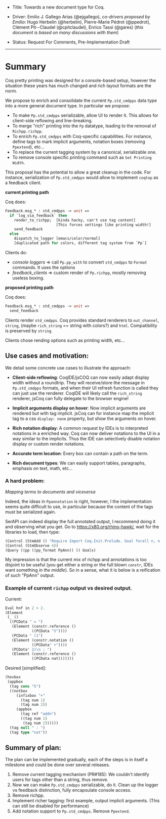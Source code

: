 - Title: Towards a new document type for Coq.

- Driver: Emilio J. Gallego Arias (@ejgallego),
  _co-drivers proposed by Emilio_: Hugo Herbelin (@herbelin), Pierre-Marie Pédrot (@ppedrot), Clément Pit--Claudel (@cpitclaudel), Enrico Tassi (@gares)
  (_this document is based on many discussions with them_)

- Status: Request For Comments, Pre-Implementation Draft

----

# Summary

Coq pretty printing was designed for a console-based setup, however
the situation these years has much changed and rich layout formats are
the norm.

We propose to enrich and consolidate the current `Pp.std_cmdpps` data
type into a more general document type. In particular we propose:

- To make `Pp.std_cmdpps` serializable, allow UI to render it. This
  allows for client-side reflowing and line-breaking.
- To merge "rich" printing into the `Pp` datatype, leading to the
  removal of `Richpp.richpp`.
- To enrich `Pp.std_cmdpps` with Coq-specific capabilities. For instance,
  define tags to mark implicit arguments, notation boxes (removing
  `Ppextend`), etc...
- To replace the current tagging system by a canonical, serializable one.
- To remove console specific printing command such as `Set Printing Width`.

This proposal has the potential to allow a great cleanup in the
code. For instance, serialization of `Pp.std_cmdpps` would allow to
implement `coqtop` as a feedback client.

**current printing path**

Coq does:

```ocaml
Feedback.msg_* : std_cmdpps -> unit =>
  if `log_via_feedback` then
    render_to_richpp;  [kinda hacky, can't use tag content]
                       [This forces settings like printing width!]
    send_feedback
  else
    dispatch_to_logger [emacs/color/normal]
    [duplicated path for colors, different tag system from `Pp`]
```

Clients do:

- _console loggers_ => call `Pp.pp_with` to convert `std_cmdpps` to
  `Format` commands. It uses the options
- _feedback_clients_ => custom render of `Pp.richpp`, mostly removing
  useless boxing.

**proposed printing path**

Coq does:

```ocaml
Feedback.msg_* : std_cmdpps -> unit =>
  send_feedback
```

Clients render `std_cmdpps`. Coq provides standard renderers to
`out_channel`, `string`, (maybe `rich_string` == string with colors?)
and `html`. Compatibility is preserved by `string`.

Clients chose rending options such as printing width, etc...

## Use cases and motivation:

We detail some concrete use cases to illustrate the approach:

- **Client-side reflowing**: CoqIDE/jsCOQ can now easily adapt display
  width without a roundtrip. They will receive/store the message in
  `Pp.std_cmdpps` formats, and when their UI refresh function is
  called they can just use the renderer. CoqIDE will likely call the
  `rich_string` renderer, jsCoq can fully delegate to the browser
  engine!

- **Implicit arguments display on hover**: Now implicit arguments are
  rendered but with tag implicit. jsCoq can for instance map the
  implicit tag to a css `display: none` property, but show the
  arguments on hover.

- **Rich notation display**: A common request by IDEs is to
  interpreted notations in a enriched way. Coq can now deliver
  notations to the UI in a way similar to the implicits. Thus the IDE
  can selectively disable notation display or custom render notations.

- **Accurate term location**: Every box can contain a path on the term.

- **Rich document types**: We can easily support tables, paragraphs,
  emphasis on text, math, etc...

### A hard problem:

_Mapping terms to documents and viceversa_

Indeed, the ideas in `Ppannotation` is right, however, I the
implementation seems quite difficult to use, in particular because the
content of the tags must be serialized again.

SerAPI can indeed display the full annotated output, I recommend doing
it and observing what you get. Go to https://x80.org/rhino-hawk/, wait for the libraries to load, then type:

```lisp
(Control (StmAdd () "Require Import Coq.Init.Prelude. Goal forall n, n + 0 = n. intros n."))
(Control (StmObserve 4))
(Query ((pp ((pp_format PpAnn)) )) Goals)
```

My impression is that the current mix of richpp and annotations is too
disjoint to be useful (you get either a string or the full blown
`constr`, IDEs want something _in the middle_). So in a sense, what it
is below is a reification of such "PpAnn" output.

### Example of current `richpp` output vs desired output.

Current:
```lisp
Eval hnf in 2 + 2.
(Element
 (_ ()
  ((PCData " = ")
   (Element (constr.reference ()
            ((PCData "S"))))
   (PCData " (1")
   (Element (constr.notation ()
            ((PCData" +"))))
   (PCData" 2)\n : ")
   (Element (constr.reference ()
            ((PCData nat)))))))
```

Desired [simplified]:
```lisp
(hovbox
 (appbox
  (tag cons "S")
  ((notbox
     (infixbox "+"
       (tag num 1)
       (tag num 2))
     (appbox
       (tag ref "addn")
       ((tag num 1)
        (tag num 2))))))
  (tag null " : ")
  (tag type "nat"))
```

## Summary of plan:

The plan can be implemented gradually, each of the steps is in itself
a milestone and could be done over several releases.

1. Remove current tagging mechanism (PR#185): We couldn't identify
  users for tags other than a string, thus remove.
1. Now we can make `Pp.std_cmdpps` serializable, do it. Clean up the
  logger vs feedback distinction, fully encapsulate console access.
1. Remove richpp.
1. Implement richer tagging: first example, output implicit
  arguments. (This can still be disabled for performance)
1. Add notation support to `Pp.std_cmdpps`. Remove `Ppextend`.

